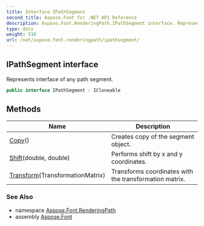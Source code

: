 ```yaml
---
title: Interface IPathSegment
second_title: Aspose.Font for .NET API Reference
description: Aspose.Font.RenderingPath.IPathSegment interface. Represents interface of any path segment
type: docs
weight: 510
url: /net/aspose.font.renderingpath/ipathsegment/
---
```

## IPathSegment interface

Represents interface of any path segment.

```csharp
public interface IPathSegment : ICloneable
```

## Methods

| Name | Description |
| --- | --- |
| [Copy](../../aspose.font.renderingpath/ipathsegment/copy/)() | Creates copy of the segment object. |
| [Shift](../../aspose.font.renderingpath/ipathsegment/shift/)(double, double) | Performs shift by x and y coordinates. |
| [Transform](../../aspose.font.renderingpath/ipathsegment/transform/)(TransformationMatrix) | Transforms coordinates with the transformation matrix. |

### See Also

* namespace [Aspose.Font.RenderingPath](../../aspose.font.renderingpath/)
* assembly [Aspose.Font](../../)


